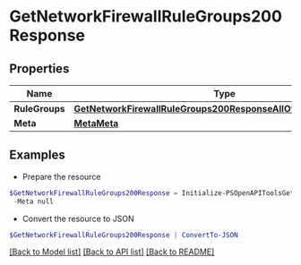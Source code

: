 # GetNetworkFirewallRuleGroups200Response
## Properties

Name | Type | Description | Notes
------------ | ------------- | ------------- | -------------
**RuleGroups** | [**GetNetworkFirewallRuleGroups200ResponseAllOfRuleGroupsInner[]**](GetNetworkFirewallRuleGroups200ResponseAllOfRuleGroupsInner.md) |  | [optional] 
**Meta** | [**MetaMeta**](MetaMeta.md) |  | [optional] 

## Examples

- Prepare the resource
```powershell
$GetNetworkFirewallRuleGroups200Response = Initialize-PSOpenAPIToolsGetNetworkFirewallRuleGroups200Response  -RuleGroups null `
 -Meta null
```

- Convert the resource to JSON
```powershell
$GetNetworkFirewallRuleGroups200Response | ConvertTo-JSON
```

[[Back to Model list]](../README.md#documentation-for-models) [[Back to API list]](../README.md#documentation-for-api-endpoints) [[Back to README]](../README.md)


